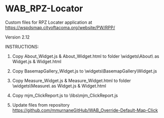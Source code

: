 # WAB_RPZ-Locator
Custom files for RPZ Locater application at https://wspdsmap.cityoftacoma.org/website/PW/RPP/ 

Version 2.12

INSTRUCTIONS:

1. Copy About_Widget.js & About_Widget.html to folder \widgets\About\ as Widget.js & Widget.html

2. Copy BasemapGallery_Widget.js to \widgets\BasemapGallery\Widget.js

3. Copy Measure_Widget.js & Measure_Widget.html to folder \widgets\Measure\ as Widget.js & Widget.html

4. Copy mjm_ClickReport.js to \libs\mjm_ClickReport.js

5. Update files from repository https://github.com/mmurnaneGitHub/WAB_Override-Default-Map-Click
